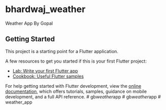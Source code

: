 # bhardwaj_weather

Weather App By Gopal

## Getting Started

This project is a starting point for a Flutter application.

A few resources to get you started if this is your first Flutter project:

- [Lab: Write your first Flutter app](https://docs.flutter.dev/get-started/codelab)
- [Cookbook: Useful Flutter samples](https://docs.flutter.dev/cookbook)

For help getting started with Flutter development, view the
[online documentation](https://docs.flutter.dev/), which offers tutorials,
samples, guidance on mobile development, and a full API reference.
#   g b _ w e a t h e r _ a p p  
 #   g b _ w e a t h e r _ a p p  
 #   w e a t h e r _ a p p  
 